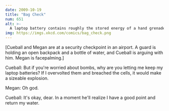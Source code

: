 ```yaml
---
date: 2009-10-19
title: "Bag Check"
num: 651
alt: >-
  A laptop battery contains roughly the stored energy of a hand grenade, and if shorted it... hey! You can't arrest me if I prove your rules inconsistent!
img: https://imgs.xkcd.com/comics/bag_check.png
---
```

[Cueball and Megan are at a security checkpoint in an airport. A guard is holding an open backpack and a bottle of water, and Cueball is arguing with him. Megan is facepalming.]

Cueball: But if you're worried about bombs, why are you letting me keep my laptop batteries? If I overvolted them and breached the cells, it would make a sizeable explosion.

Megan: Oh god.

Cueball: It's okay, dear. In a moment he'll realize I have a good point and return my water.